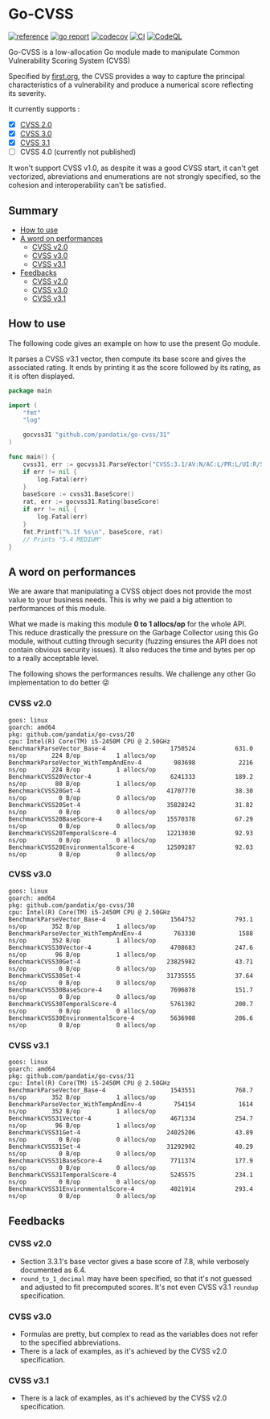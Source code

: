 # Go-CVSS

[![reference](https://godoc.org/github.com/pandatix/go-cvss/v5?status.svg=)](https://pkg.go.dev/github.com/pandatix/go-cvss)
[![go report](https://goreportcard.com/badge/github.com/pandatix/go-cvss)](https://goreportcard.com/report/github.com/pandatix/go-cvss)
[![codecov](https://codecov.io/gh/pandatix/go-cvss/branch/master/graph/badge.svg)](https://codecov.io/gh/pandatix/go-cvss)
[![CI](https://github.com/pandatix/go-cvss/actions/workflows/ci.yaml/badge.svg)](https://github.com/pandatix/go-cvss/actions?query=workflow%3Aci+)
[![CodeQL](https://github.com/pandatix/go-cvss/actions/workflows/codeql-analysis.yml/badge.svg)](https://github.com/pandatix/go-cvss/actions/workflows/codeql-analysis.yml)

Go-CVSS is a low-allocation Go module made to manipulate Common Vulnerability Scoring System (CVSS)

Specified by [first.org](https://www.first.org/cvss/), the CVSS provides a way to capture the principal characteristics of a vulnerability and produce a numerical score reflecting its severity.

It currently supports :
 - [X] [CVSS 2.0](https://www.first.org/cvss/v2/guide)
 - [X] [CVSS 3.0](https://www.first.org/cvss/v3.0/specification-document)
 - [X] [CVSS 3.1](https://www.first.org/cvss/v3.1/specification-document)
 - [ ] CVSS 4.0 (currently not published)

It won't support CVSS v1.0, as despite it was a good CVSS start, it can't get vectorized, abreviations and enumerations are not strongly specified, so the cohesion and interoperability can't be satisfied.

## Summary

 - [How to use](#how-to-use)
 - [A word on performances](#a-word-on-performances)
   - [CVSS v2.0](#cvss-v20)
   - [CVSS v3.0](#cvss-v30)
   - [CVSS v3.1](#cvss-v31)
 - [Feedbacks](#feedbacks)
   - [CVSS v2.0](#cvss-v20-1)
   - [CVSS v3.0](#cvss-v30-1)
   - [CVSS v3.1](#cvss-v31-1)

## How to use

The following code gives an example on how to use the present Go module.

It parses a CVSS v3.1 vector, then compute its base score and gives the associated rating.
It ends by printing it as the score followed by its rating, as it is often displayed.

```go
package main

import (
	"fmt"
	"log"

	gocvss31 "github.com/pandatix/go-cvss/31"
)

func main() {
	cvss31, err := gocvss31.ParseVector("CVSS:3.1/AV:N/AC:L/PR:L/UI:R/S:C/C:L/I:L/A:N")
	if err != nil {
		log.Fatal(err)
	}
	baseScore := cvss31.BaseScore()
	rat, err := gocvss31.Rating(baseScore)
	if err != nil {
		log.Fatal(err)
	}
	fmt.Printf("%.1f %s\n", baseScore, rat)
	// Prints "5.4 MEDIUM"
}
```

## A word on performances

We are aware that manipulating a CVSS object does not provide the most value to your business needs.
This is why we paid a big attention to performances of this module.

What we made is making this module **0 to 1 allocs/op** for the whole API.
This reduce drastically the pressure on the Garbage Collector using this Go module, without cutting through security (fuzzing ensures the API does not contain obvious security issues). It also reduces the time and bytes per op to a really acceptable level.

The following shows the performances results.
We challenge any other Go implementation to do better :stuck_out_tongue_winking_eye:

### CVSS v2.0

```
goos: linux
goarch: amd64
pkg: github.com/pandatix/go-cvss/20
cpu: Intel(R) Core(TM) i5-2450M CPU @ 2.50GHz
BenchmarkParseVector_Base-4                  1750524           631.0 ns/op       224 B/op          1 allocs/op
BenchmarkParseVector_WithTempAndEnv-4         983698            2216 ns/op       224 B/op          1 allocs/op
BenchmarkCVSS20Vector-4                      6241333           189.2 ns/op        80 B/op          1 allocs/op
BenchmarkCVSS20Get-4                        41707770           38.30 ns/op         0 B/op          0 allocs/op
BenchmarkCVSS20Set-4                        35828242           31.82 ns/op         0 B/op          0 allocs/op
BenchmarkCVSS20BaseScore-4                  15570378           67.29 ns/op         0 B/op          0 allocs/op
BenchmarkCVSS20TemporalScore-4              12213030           92.93 ns/op         0 B/op          0 allocs/op
BenchmarkCVSS20EnvironmentalScore-4         12509287           92.03 ns/op         0 B/op          0 allocs/op
```

### CVSS v3.0

```
goos: linux
goarch: amd64
pkg: github.com/pandatix/go-cvss/30
cpu: Intel(R) Core(TM) i5-2450M CPU @ 2.50GHz
BenchmarkParseVector_Base-4                  1564752           793.1 ns/op       352 B/op          1 allocs/op
BenchmarkParseVector_WithTempAndEnv-4         763330            1588 ns/op       352 B/op          1 allocs/op
BenchmarkCVSS30Vector-4                      4708683           247.6 ns/op        96 B/op          1 allocs/op
BenchmarkCVSS30Get-4                        23825982           43.71 ns/op         0 B/op          0 allocs/op
BenchmarkCVSS30Set-4                        31735555           37.64 ns/op         0 B/op          0 allocs/op
BenchmarkCVSS30BaseScore-4                   7696878           151.7 ns/op         0 B/op          0 allocs/op
BenchmarkCVSS30TemporalScore-4               5761302           200.7 ns/op         0 B/op          0 allocs/op
BenchmarkCVSS30EnvironmentalScore-4          5636908           206.6 ns/op         0 B/op          0 allocs/op
```

### CVSS v3.1

```
goos: linux
goarch: amd64
pkg: github.com/pandatix/go-cvss/31
cpu: Intel(R) Core(TM) i5-2450M CPU @ 2.50GHz
BenchmarkParseVector_Base-4                  1543551           768.7 ns/op       352 B/op          1 allocs/op
BenchmarkParseVector_WithTempAndEnv-4         754154            1614 ns/op       352 B/op          1 allocs/op
BenchmarkCVSS31Vector-4                      4671334           254.7 ns/op        96 B/op          1 allocs/op
BenchmarkCVSS31Get-4                        24025206           43.89 ns/op         0 B/op          0 allocs/op
BenchmarkCVSS31Set-4                        31292902           40.29 ns/op         0 B/op          0 allocs/op
BenchmarkCVSS31BaseScore-4                   7711374           177.9 ns/op         0 B/op          0 allocs/op
BenchmarkCVSS31TemporalScore-4               5245575           234.1 ns/op         0 B/op          0 allocs/op
BenchmarkCVSS31EnvironmentalScore-4          4021914           293.4 ns/op         0 B/op          0 allocs/op
```

## Feedbacks

### CVSS v2.0

 - Section 3.3.1's base vector gives a base score of 7.8, while verbosely documented as 6.4.
 - `round_to_1_decimal` may have been specified, so that it's not guessed and adjusted to fit precomputed scores. It's not even CVSS v3.1 `roundup` specification.

### CVSS v3.0

 - Formulas are pretty, but complex to read as the variables does not refer to the specified abbreviations.
 - There is a lack of examples, as it's achieved by the CVSS v2.0 specification.

### CVSS v3.1

 - There is a lack of examples, as it's achieved by the CVSS v2.0 specification.
